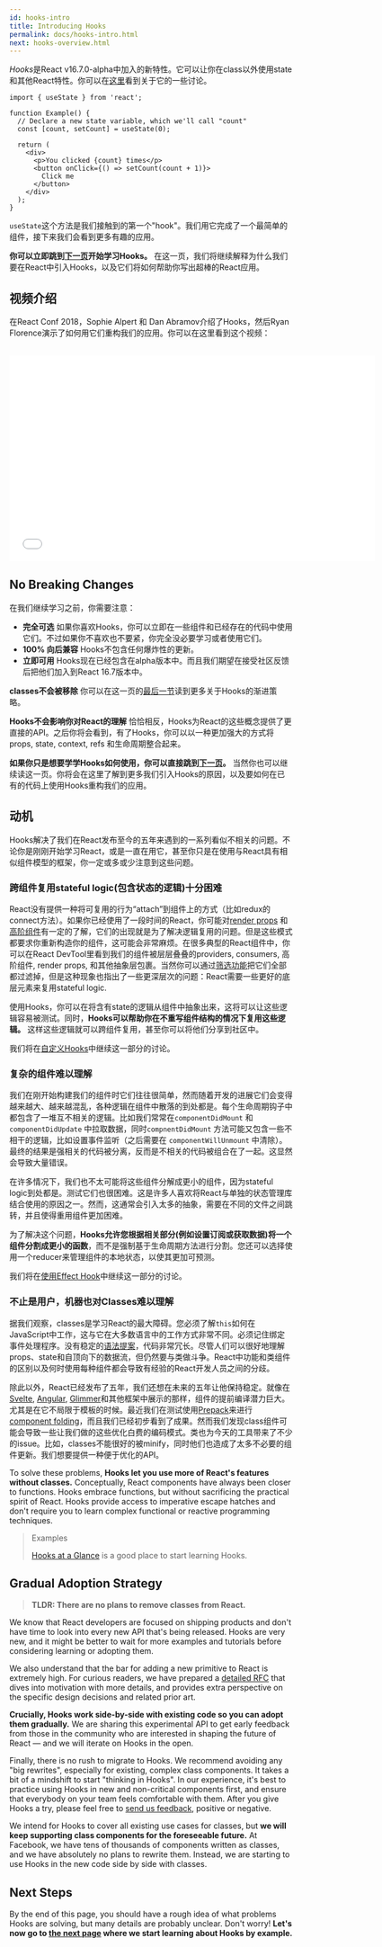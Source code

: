 ```yaml
---
id: hooks-intro
title: Introducing Hooks
permalink: docs/hooks-intro.html
next: hooks-overview.html
---
```


*Hooks*是React v16.7.0-alpha中加入的新特性。它可以让你在class以外使用state和其他React特性。你可以在[这里](https://github.com/reactjs/rfcs/pull/68)看到关于它的一些讨论。

```js{4,5}
import { useState } from 'react';

function Example() {
  // Declare a new state variable, which we'll call "count"
  const [count, setCount] = useState(0);

  return (
    <div>
      <p>You clicked {count} times</p>
      <button onClick={() => setCount(count + 1)}>
        Click me
      </button>
    </div>
  );
}
```

`useState`这个方法是我们接触到的第一个"hook"。我们用它完成了一个最简单的组件，接下来我们会看到更多有趣的应用。

**你可以立即跳到[下一页](/docs/hooks-overview.html)开始学习Hooks。** 在这一页，我们将继续解释为什么我们要在React中引入Hooks，以及它们将如何帮助你写出超棒的React应用。

## 视频介绍

在React Conf 2018，Sophie Alpert 和 Dan Abramov介绍了Hooks，然后Ryan Florence演示了如何用它们重构我们的应用。你可以在这里看到这个视频：

<br>

<iframe width="650" height="366" src="//www.youtube.com/embed/dpw9EHDh2bM" frameborder="0" allowfullscreen></iframe>

## No Breaking Changes

在我们继续学习之前，你需要注意：

* **完全可选** 如果你喜欢Hooks，你可以立即在一些组件和已经存在的代码中使用它们。不过如果你不喜欢也不要紧，你完全没必要学习或者使用它们。
* **100% 向后兼容** Hooks不包含任何爆炸性的更新。
* **立即可用** Hooks现在已经包含在alpha版本中。而且我们期望在接受社区反馈后把他们加入到React 16.7版本中。

**classes不会被移除** 你可以在这一页的[最后一节](#gradual-adoption-strategy)读到更多关于Hooks的渐进策略。

**Hooks不会影响你对React的理解** 恰恰相反，Hooks为React的这些概念提供了更直接的API。之后你将会看到，有了Hooks，你可以以一种更加强大的方式将props, state, context, refs 和生命周期整合起来。

**如果你只是想要学学Hooks如何使用，你可以直接跳到[下一页](/docs/hooks-overview.html)。** 当然你也可以继续读这一页。你将会在这里了解到更多我们引入Hooks的原因，以及要如何在已有的代码上使用Hooks重构我们的应用。

## 动机

Hooks解决了我们在React发布至今的五年来遇到的一系列看似不相关的问题。不论你是刚刚开始学习React，或是一直在用它，甚至你只是在使用与React具有相似组件模型的框架，你一定或多或少注意到这些问题。

### 跨组件复用stateful logic(包含状态的逻辑)十分困难

React没有提供一种将可复用的行为“attach”到组件上的方式（比如redux的connect方法）。如果你已经使用了一段时间的React，你可能对[render props](/docs/render-props.html) 和 [高阶组件](/docs/higher-order-components.html)有一定的了解，它们的出现就是为了解决逻辑复用的问题。但是这些模式都要求你重新构造你的组件，这可能会非常麻烦。在很多典型的React组件中，你可以在React DevTool里看到我们的组件被层层叠叠的providers, consumers, 高阶组件, render props, 和其他抽象层包裹。当然你可以通过[筛选功能](https://github.com/facebook/react-devtools/pull/503)把它们全部都过滤掉，但是这种现象也指出了一些更深层次的问题：React需要一些更好的底层元素来复用stateful logic.

使用Hooks，你可以在将含有state的逻辑从组件中抽象出来，这将可以让这些逻辑容易被测试。同时，**Hooks可以帮助你在不重写组件结构的情况下复用这些逻辑。** 这样这些逻辑就可以跨组件复用，甚至你可以将他们分享到社区中。

我们将在[自定义Hooks](/docs/hooks-custom.html)中继续这一部分的讨论。

### 复杂的组件难以理解

我们在刚开始构建我们的组件时它们往往很简单，然而随着开发的进展它们会变得越来越大、越来越混乱，各种逻辑在组件中散落的到处都是。每个生命周期钩子中都包含了一堆互不相关的逻辑。比如我们常常在`componentDidMount` 和 `componentDidUpdate` 中拉取数据，同时`compnentDidMount` 方法可能又包含一些不相干的逻辑，比如设置事件监听（之后需要在 `componentWillUnmount` 中清除）。最终的结果是强相关的代码被分离，反而是不相关的代码被组合在了一起。这显然会导致大量错误。

在许多情况下，我们也不太可能将这些组件分解成更小的组件，因为stateful logic到处都是。测试它们也很困难。这是许多人喜欢将React与单独的状态管理库结合使用的原因之一。然而，这通常会引入太多的抽象，需要在不同的文件之间跳转，并且使得重用组件更加困难。

为了解决这个问题，**Hooks允许您根据相关部分(例如设置订阅或获取数据)将一个组件分割成更小的函数**，而不是强制基于生命周期方法进行分割。您还可以选择使用一个reducer来管理组件的本地状态，以使其更加可预测。

我们将在[使用Effect Hook](/docs/hooks-effect.html#tip-use-multiple-effects-to-separate-concerns)中继续这一部分的讨论。

### 不止是用户，机器也对Classes难以理解

据我们观察，classes是学习React的最大障碍。您必须了解`this`如何在JavaScript中工作，这与它在大多数语言中的工作方式非常不同。必须记住绑定事件处理程序。没有稳定的[语法提案](https://babeljs.io/docs/en/babel-plugin-transform-class-properties/)，代码非常冗长。尽管人们可以很好地理解props、state和自顶向下的数据流，但仍然要与类做斗争。React中功能和类组件的区别以及何时使用每种组件都会导致有经验的React开发人员之间的分歧。

除此以外，React已经发布了五年，我们还想在未来的五年让他保持稳定。就像在[Svelte](https://svelte.technology/), [Angular](https://angular.io/), [Glimmer](https://glimmerjs.com/)和其他框架中展示的那样，组件的提前编译潜力巨大。尤其是在它不局限于模板的时候。最近我们在测试使用[Prepack](https://prepack.io/)来进行[component folding](https://github.com/facebook/react/issues/7323)，而且我们已经初步看到了成果。然而我们发现class组件可能会导致一些让我们做的这些优化白费的编码模式。类也为今天的工具带来了不少的issue。比如，classes不能很好的被minify，同时他们也造成了太多不必要的组件更新。我们想要提供一种便于优化的API。

To solve these problems, **Hooks let you use more of React's features without classes.** Conceptually, React components have always been closer to functions. Hooks embrace functions, but without sacrificing the practical spirit of React. Hooks provide access to imperative escape hatches and don't require you to learn complex functional or reactive programming techniques.

>Examples
>
>[Hooks at a Glance](/docs/hooks-overview.html) is a good place to start learning Hooks.

## Gradual Adoption Strategy

>**TLDR: There are no plans to remove classes from React.**

We know that React developers are focused on shipping products and don't have time to look into every new API that's being released. Hooks are very new, and it might be better to wait for more examples and tutorials before considering learning or adopting them.

We also understand that the bar for adding a new primitive to React is extremely high. For curious readers, we have prepared a [detailed RFC](https://github.com/reactjs/rfcs/pull/68) that dives into motivation with more details, and provides extra perspective on the specific design decisions and related prior art.

**Crucially, Hooks work side-by-side with existing code so you can adopt them gradually.** We are sharing this experimental API to get early feedback from those in the community who are interested in shaping the future of React — and we will iterate on Hooks in the open.

Finally, there is no rush to migrate to Hooks. We recommend avoiding any "big rewrites", especially for existing, complex class components. It takes a bit of a mindshift to start "thinking in Hooks". In our experience, it's best to practice using Hooks in new and non-critical components first, and ensure that everybody on your team feels comfortable with them. After you give Hooks a try, please feel free to [send us feedback](https://github.com/facebook/react/issues/new), positive or negative.

We intend for Hooks to cover all existing use cases for classes, but **we will keep supporting class components for the foreseeable future.** At Facebook, we have tens of thousands of components written as classes, and we have absolutely no plans to rewrite them. Instead, we are starting to use Hooks in the new code side by side with classes.

## Next Steps

By the end of this page, you should have a rough idea of what problems Hooks are solving, but many details are probably unclear. Don't worry! **Let's now go to [the next page](/docs/hooks-overview.html) where we start learning about Hooks by example.**
